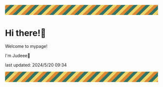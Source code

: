 <!-- Header image -->
<img src="./pokemon/pokemon_40.png" width="1000">

# Hi there!👋

Welcome to mypage!

I'm Judeee🐷

last updated: 2024/5/20 09:34

<!-- Footer image -->
<img src="./pokemon/pokemon_40.png" width="1000">
